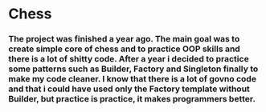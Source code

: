 # Chess

### The project was finished a year ago. The main goal was to create simple core of chess and to practice OOP skills and there is a lot of shitty code. After a year i decided to practice some patterns such as Builder, Factory and Singleton finally to make my code cleaner. I know that there is a lot of govno code and that i could have used only the Factory template without Builder, but practice is practice, it makes programmers better.